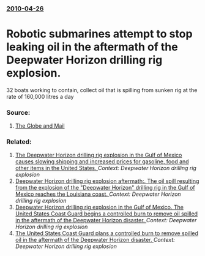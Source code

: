 ### [2010-04-26](/news/2010/04/26/index.md)

#  Robotic submarines attempt to stop leaking oil in the aftermath of the Deepwater Horizon drilling rig explosion. 

32 boats working to contain, collect oil that is spilling from sunken rig at the rate of 160,000 litres a day


### Source:

1. [The Globe and Mail](http://www.theglobeandmail.com/news/world/robot-subs-trying-to-stop-oil-leak-deep-below-gulf-of-mexico/article1547673/)

### Related:

1. [The Deepwater Horizon drilling rig explosion in the Gulf of Mexico causes slowing shipping and increased prices for gasoline, food and other items in the United States. ](/news/2010/05/4/the-deepwater-horizon-drilling-rig-explosion-in-the-gulf-of-mexico-causes-slowing-shipping-and-increased-prices-for-gasoline-food-and-other.md) _Context: Deepwater Horizon drilling rig explosion_
2. [Deepwater Horizon drilling rig explosion aftermath:. The oil spill resulting from the explosion of the "Deepwater Horizon" drilling rig in the Gulf of Mexico reaches the Louisiana coast. ](/news/2010/04/30/deepwater-horizon-drilling-rig-explosion-aftermath-the-oil-spill-resulting-from-the-explosion-of-the-deepwater-horizon-drilling-rig-in-t.md) _Context: Deepwater Horizon drilling rig explosion_
3. [Deepwater Horizon drilling rig explosion in the Gulf of Mexico. The United States Coast Guard begins a controlled burn to remove oil spilled in the aftermath of the Deepwater Horizon disaster. ](/news/2010/04/29/deepwater-horizon-drilling-rig-explosion-in-the-gulf-of-mexico-the-united-states-coast-guard-begins-a-controlled-burn-to-remove-oil-spilled.md) _Context: Deepwater Horizon drilling rig explosion_
4. [The United States Coast Guard plans a controlled burn to remove spilled oil in the aftermath of the Deepwater Horizon disaster. ](/news/2010/04/28/the-united-states-coast-guard-plans-a-controlled-burn-to-remove-spilled-oil-in-the-aftermath-of-the-deepwater-horizon-disaster.md) _Context: Deepwater Horizon drilling rig explosion_
